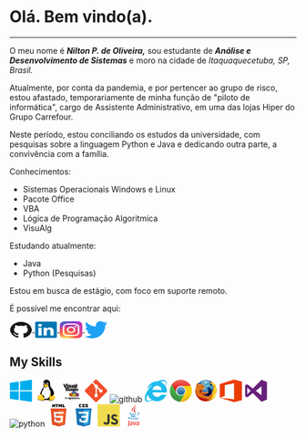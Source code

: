 # Olá. Bem vindo(a).
---

O meu nome é ***Nilton P. de Oliveira,*** sou estudante de __*Análise e Desenvolvimento de Sistemas*__ e moro na cidade de _Itaquaquecetuba, SP, Brasil._

Atualmente, por conta da pandemia, e por pertencer ao grupo de risco, estou afastado, temporariamente de minha função de "piloto de informática", cargo de Assistente Administrativo, em uma das lojas Hiper do Grupo Carrefour.

Neste período, estou conciliando os estudos da  universidade, com pesquisas sobre a linguagem Python e Java e dedicando outra parte, a convivência com a família.

Conhecimentos:
- Sistemas Operacionais Windows e Linux
- Pacote Office
- VBA
- Lógica de Programação Algoritmica
- VisuAlg

Estudando atualmente:
- Java
- Python (Pesquisas)

Estou em busca de estágio, com foco em suporte remoto.

É possível me encontrar aqui:

<a href="https://www.github.com/niltonpereiradeoliveira/" target="_blank">
<img align="center" alt="nilton-oliveira" height="30" width="40" src="https://raw.githubusercontent.com/devicons/devicon/master/icons/github/github-original.svg" style="max-width:100%;">

<a href="https://www.linkedin.com/in/nilton-oliveira-4a64b873/" target="_blank">
<img align="center" alt="nilton-oliveira" height="30" width="40" src="https://raw.githubusercontent.com/devicons/devicon/master/icons/linkedin/linkedin-original.svg" style="max-width:100%;">

<a href="https://www.instagram.com/nilpeoli/" target="_blank">
<img align="center" alt="nilton-oliveira" height="30" width="40" src="Instagram.jpg" style="max-width:100%;">

<a href="https://twitter.com/NILPEOLI" target="_blank">
<img align="center" alt="nilton-oliveira" height="30" width="40" src="https://raw.githubusercontent.com/devicons/devicon/master/icons/twitter/twitter-original.svg" style="max-width:100%;">

</a>

## My Skills
<img src="https://raw.githubusercontent.com/devicons/devicon/master/icons/windows8/windows8-original.svg" alt="windows" width="40" height="40" style="max-width:100%;"></img>
<img src="https://raw.githubusercontent.com/devicons/devicon/master/icons/linux/linux-original.svg" alt="linux" width="40" height="40" style="max-width:100%;"></img>
<img src="vba.png" alt="vba" width="40" height="40" style="max-width:100%;"></img>
<img src="https://raw.githubusercontent.com/devicons/devicon/master/icons/git/git-original.svg" alt="git" width="40" height="40" style="max-width:100%;"></img>
<img src="https://cdn.icon-icons.com/icons2/936/PNG/512/github-logo_icon-icons.com_73546.png" alt="github" width="40" height="40" style="max-width:100%;"></img>
<img src="https://raw.githubusercontent.com/devicons/devicon/master/icons/ie10/ie10-original.svg" alt="ie" width="40" height="40" style="max-width:100%;"></img>
<img src="https://raw.githubusercontent.com/devicons/devicon/master/icons/chrome/chrome-original.svg" alt="chrome" width="40" height="40" style="max-width:100%;"></img>
<img src="https://raw.githubusercontent.com/devicons/devicon/master/icons/firefox/firefox-original.svg" alt="firefox" width="40" height="40" style="max-width:100%;"></img>
<img src="office.png" alt="office" width="40" height="40" style="max-width:100%;"></img>
<img src="https://raw.githubusercontent.com/devicons/devicon/master/icons/visualstudio/visualstudio-plain.svg" alt="Visual" width="40" height="40" style="max-width:100%;"></img>
<img src="https://cdn.icon-icons.com/icons2/112/PNG/512/python_18894.png" alt="python" width="40" height="40" style="max-width:100%;"></img>
<img src="https://raw.githubusercontent.com/devicons/devicon/master/icons/html5/html5-original-wordmark.svg" alt="html5" width="40" height="40" style="max-width:100%;"></img>
<img src="https://raw.githubusercontent.com/devicons/devicon/master/icons/css3/css3-original-wordmark.svg" alt="css3" width="40" height="40" style="max-width:100%;"></img>
<img src="https://raw.githubusercontent.com/devicons/devicon/master/icons/javascript/javascript-original.svg
" alt="js" width="40" height="40" style="max-width:100%;"></img>
<img src="https://raw.githubusercontent.com/devicons/devicon/master/icons/java/java-original-wordmark.svg
" alt="java" width="40" height="40" style="max-width:100%;"></img>